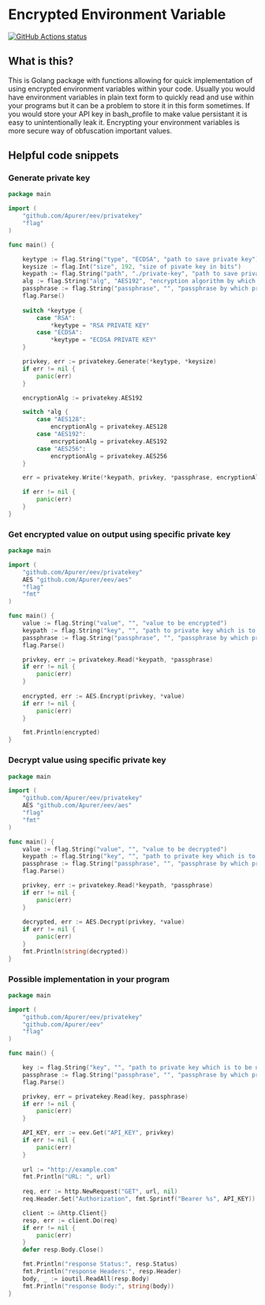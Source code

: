 # Encrypted Environment Variable
<a href="https://github.com/apurer/eev/actions"><img alt="GitHub Actions status" src="https://github.com/apurer/eev/workflows/Go/badge.svg"></a>

## What is this?
This is Golang package with functions allowing for quick implementation of using encrypted environment variables within your code.
Usually you would have environment variables in plain text form to quickly read and use within your programs but it can be a problem to store it in this form sometimes.
If you would store your API key in bash_profile to make value persistant it is easy to unintentionally leak it.
Encrypting your environment variables is more secure way of obfuscation important values.

## Helpful code snippets

### Generate private key

```go
package main

import (
	"github.com/Apurer/eev/privatekey"
	"flag"
)

func main() {

	keytype := flag.String("type", "ECDSA", "path to save private key")
	keysize := flag.Int("size", 192, "size of pivate key in bits")
	keypath := flag.String("path", "./private-key", "path to save private key")
	alg := flag.String("alg", "AES192", "encryption algorithm by which private key is encrypted")
	passphrase := flag.String("passphrase", "", "passphrase by which private key is encrypted")
	flag.Parse()
		
	switch *keytype {
		case "RSA":
			*keytype = "RSA PRIVATE KEY"
		case "ECDSA":
			*keytype = "ECDSA PRIVATE KEY"
	}

	privkey, err := privatekey.Generate(*keytype, *keysize)
	if err != nil {
		panic(err)
	}

	encryptionAlg := privatekey.AES192

	switch *alg {
		case "AES128":
			encryptionAlg = privatekey.AES128
		case "AES192":
			encryptionAlg = privatekey.AES192
		case "AES256":
			encryptionAlg = privatekey.AES256
	}

	err = privatekey.Write(*keypath, privkey, *passphrase, encryptionAlg)

	if err != nil {
		panic(err)
	}
}
```
### Get encrypted value on output using specific private key

```go
package main

import (
	"github.com/Apurer/eev/privatekey"
	AES "github.com/Apurer/eev/aes"
	"flag"
	"fmt"
)

func main() {
	value := flag.String("value", "", "value to be encrypted")
	keypath := flag.String("key", "", "path to private key which is to be used for encryption of value")
	passphrase := flag.String("passphrase", "", "passphrase by which private key is encrypted")
	flag.Parse()

	privkey, err := privatekey.Read(*keypath, *passphrase)
	if err != nil {
		panic(err)
	}
	
	encrypted, err := AES.Encrypt(privkey, *value)
	if err != nil {
		panic(err)
	}

	fmt.Println(encrypted)
}
```
### Decrypt value using specific private key

```go
package main

import (
	"github.com/Apurer/eev/privatekey"
	AES "github.com/Apurer/eev/aes"
	"flag"
	"fmt"
)

func main() {
	value := flag.String("value", "", "value to be decrypted")
	keypath := flag.String("key", "", "path to private key which is to be used for decryption of value")
	passphrase := flag.String("passphrase", "", "passphrase by which private key is decrypted")
	flag.Parse()

	privkey, err := privatekey.Read(*keypath, *passphrase)
	if err != nil {
		panic(err)
	}
	
	decrypted, err := AES.Decrypt(privkey, *value)
	if err != nil {
		panic(err)
	}
	fmt.Println(string(decrypted))
}
```
### Possible implementation in your program

```go
package main

import (
	"github.com/Apurer/eev/privatekey"
	"github.com/Apurer/eev"
	"flag"
)

func main() {

	key := flag.String("key", "", "path to private key which is to be used for dencryption of environment variable")
	passphrase := flag.String("passphrase", "", "passphrase by which private key is encrypted")
	flag.Parse()

	privkey, err = privatekey.Read(key, passphrase)
	if err != nil {
		panic(err)
	}

	API_KEY, err := eev.Get("API_KEY", privkey)
	if err != nil {
		panic(err)
	}
	
    url := "http://example.com"
	fmt.Println("URL: ", url)
	
    req, err := http.NewRequest("GET", url, nil)
    req.Header.Set("Authorization", fmt.Sprintf("Bearer %s", API_KEY))

    client := &http.Client{}
    resp, err := client.Do(req)
    if err != nil {
        panic(err)
    }
    defer resp.Body.Close()

    fmt.Println("response Status:", resp.Status)
    fmt.Println("response Headers:", resp.Header)
    body, _ := ioutil.ReadAll(resp.Body)
    fmt.Println("response Body:", string(body))
}
```